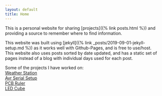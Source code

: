 ```yaml
---
layout: default
title: Home
---
```


This is a personal website for sharing [projects]({% link posts.html %}) and providing a
source to remember where to find information.

This website was built using [jekyll]({% link _posts/2019-09-01-jekyll-setup.md %}) as it
works well with Github-Pages, and is free to use/host. This website also uses posts sorted
by date updated, and has a static set of pages instead of a blog with individual days used
for each post.

Some of the projects I have worked on:<br />
[Weather Station](https://github.com/mwyoung/Weather-Station)<br />
[Avr Serial Setup](https://github.com/mwyoung/avr-serial-test)<br />
[PCB Ruler](https://github.com/mwyoung/Adafruit-PCB-Ruler)<br />
[LED Cube](https://github.com/mwyoung/LED-Cube)<br />
